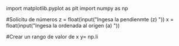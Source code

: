 import matplotlib.pyplot as plt
import numpy as np

#Solicitu de números
z = float(input("Ingesa la pendienmte (z) "))
x = float(input("Ingesa la ordenada al origen (a) "))

#Crear un rango de valor de x
y= np.li 
